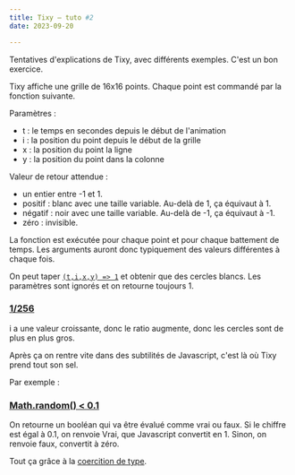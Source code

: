 ```yaml
---
title: Tixy – tuto #2
date: 2023-09-20

---
```


Tentatives d'explications de Tixy, avec différents exemples. C'est un bon exercice.

Tixy affiche une grille de 16x16 points. Chaque point est commandé par la fonction suivante.


Paramètres :

- t : le temps en secondes depuis le début de l'animation
- i : la position du point depuis le début de la grille
- x : la position du point la ligne
- y : la position du point dans la colonne

Valeur de retour attendue :
- un entier entre -1 et 1.
- positif : blanc avec une taille variable. Au-delà de 1, ça équivaut à 1.
- négatif : noir avec une taille variable. Au-delà de -1, ça équivaut à -1.
- zéro : invisible.

La fonction est exécutée pour chaque point et pour chaque battement de temps. Les arguments auront donc typiquement des valeurs différentes à chaque fois.

On peut taper [`(t,i,x,y) => 1`](https://tixy.land/?code=1) et obtenir que des cercles blancs. Les paramètres sont ignorés et on retourne toujours 1.

### [1/256](https://tixy.land/?code=i+%2F+256)

i a une valeur croissante, donc le ratio augmente, donc les cercles sont de plus en plus gros.

Après ça on rentre vite dans des subtilités de Javascript, c'est là où Tixy prend tout son sel.

Par exemple :

### [Math.random() < 0.1 ](https://tixy.land/?code=Math.random%28%29+%3C+0.1)

On retourne un booléan qui va être évalué comme vrai ou faux. Si le chiffre est égal à 0.1, on renvoie Vrai, que Javascript convertit en 1. Sinon, on renvoie faux, convertit à zéro.

Tout ça grâce à la [coercition de type](https://developer.mozilla.org/fr/docs/Glossary/Type_coercion).


